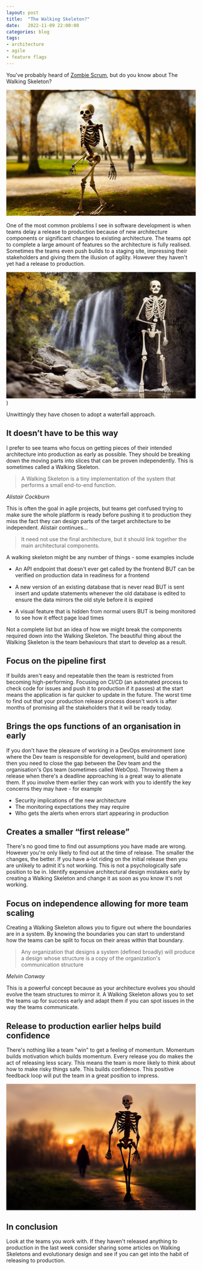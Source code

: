 ```yaml
---
layout: post
title:  "The Walking Skeleton?"
date:   2022-11-09 22:00:00
categories: blog
tags:
- architecture
- agile
- feature flags
---
```


You've probably heard of [Zombie Scrum](https://www.scrum.org/resources/blog/zombie-scrum-symptoms-causes-and-treatment), but do you know about The Walking Skeleton?

![A Skeleton walking through a park](/assets/walking-skeleton-1.png)
<!--break-->

One of the most common problems I see in software development is when teams delay a release to production because of new architecture components or significant changes to existing architecture. The teams opt to complete a large amount of features so the architecture is fully realised. Sometimes the teams even push builds to a staging site, impressing their stakeholders and giving them the illusion of agility. However they haven't yet had a release to production.

![A Walking Skeleton leaving a waterfall](/assets/walking-skeleton-2.png))

Unwittingly they have chosen to adopt a waterfall approach.

## It doesn’t have to be this way
I prefer to see teams who focus on getting pieces of their intended architecture into production as early as possible. They should be breaking down the moving parts into slices that can be proven independently. This is sometimes called a Walking Skeleton.

> A Walking Skeleton is a tiny implementation of the system that performs a small end-to-end function. 

*Alistair Cockburn*

This is often the goal in agile projects, but teams get confused trying to make sure the whole platform is ready before pushing it to production they miss the fact they can design parts of the target architecture to be independent. Alistair continues...

> It need not use the final architecture, but it should link together the main architectural components.

A walking skeleton might be any number of things - some examples include

- An API endpoint that doesn't ever get called by the frontend BUT can be verified on production data in readiness for a frontend

- A new version of an existing database that is never read BUT is sent insert and update statements whenever the old database is edited to ensure the data mirrors the old style before it is expired

- A visual feature that is hidden from normal users BUT is being monitored to see how it effect page load times

Not a complete list but an idea of how we might break the components required down into the Walking Skeleton. The beautiful thing about the Walking Skeleton is the team behaviours that start to develop as a result.

## Focus on the pipeline first

If builds aren't easy and repeatable then the team is restricted from becoming high-performing. Focusing on CI/CD (an automated process to check code for issues and push it to production if it passes) at the start means the application is far quicker to update in the future. The worst time to find out that your production release process doesn't work is after months of promising all the stakeholders that it will be ready today.

## Brings the ops functions of an organisation in early

If you don't have the pleasure of working in a DevOps environment (one where the Dev team is responsible for development, build and operation) then you need to close the gap between the Dev team and the organisation's Ops team (sometimes called WebOps). Throwing them a release when there's a deadline approaching is a great way to alienate them. If you involve them earlier they can work with you to identify the key concerns they may have - for example

- Security implications of the new architecture
- The monitoring expectations they may require
- Who gets the alerts when errors start appearing in production

## Creates a smaller “first release”

There's no good time to find out assumptions you have made are wrong. However you're only likely to find out at the time of release. The smaller the changes, the better. If you have a-lot riding on the initial release then you are unlikely to admit it's not working. This is not a psychologically safe position to be in. Identify expensive architectural design mistakes early by creating a Walking Skeleton and change it as soon as you know it's not working.

## Focus on independence allowing for more team scaling

Creating a Walking Skeleton allows you to figure out where the boundaries are in a system. By knowing the boundaries you can start to understand how the teams can be split to focus on their areas within that boundary. 

> Any organization that designs a system (defined broadly) will produce a design whose structure is a copy of the organization's communication structure 

*Melvin Conway*

This is a powerful concept because as your architecture evolves you should evolve the team structures to mirror it. A Walking Skeleton allows you to set the teams up for success early and adapt them if you can spot issues in the way the teams communicate.

## Release to production earlier helps build confidence

There's nothing like a team "win" to get a feeling of momentum. Momentum builds motivation which builds momentum. Every release you do makes the act of releasing less scary. This means the team is more likely to think about how to make risky things safe. This builds confidence. This positive feedback loop will put the team in a great position to impress.

![A Walking Skeleton at dusk](/assets/walking-skeleton-3.png)

## In conclusion
Look at the teams you work with. If they haven't released anything to production in the last week consider sharing some articles on Walking Skeletons and evolutionary design and see if you can get into the habit of releasing to production.